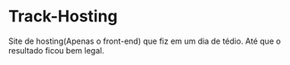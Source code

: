 # Track-Hosting
Site de hosting(Apenas o front-end) que fiz em um dia de tédio. Até que o resultado ficou bem legal.

